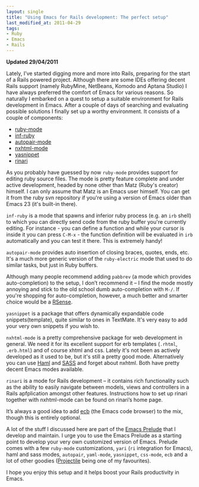 ```yaml
---
layout: single
title: "Using Emacs for Rails development: The perfect setup"
last_modified_at: 2011-04-29
tags:
- Ruby
- Emacs
- Rails
---
```


**Updated 29/04/2011**

Lately, I’ve started digging more and more into Rails, preparing for
the start of a Rails powered project. Although there are some IDEs
offering decent Rails support (namely RubyMine, NetBeans, Komodo and
Aptana Studio) I have always preferred the comfort of Emacs for
various reasons. So naturally I embarked on a quest to setup a
suitable environment for Rails development in Emacs. After a couple of
days of searching and evaluating possible solutions I finally set up a
worthy environment. It consists of a couple of components:

* [ruby-mode](http://svn.ruby-lang.org/cgi-bin/viewvc.cgi/trunk/misc/ruby-mode.el?view=log)
* [inf-ruby](http://svn.ruby-lang.org/cgi-bin/viewvc.cgi/trunk/misc/inf-ruby.el?view=log)
* [autopair-mode](http://code.google.com/p/autopair/)
* [nxhtml-mode](http://ourcomments.org/Emacs/nXhtml/doc/nxhtml.html)
* [yasnippet](http://code.google.com/p/yasnippet/)
* [rinari](http://rinari.rubyforge.org/)

As you probably have guessed by now `ruby-mode` provides support for
editing ruby source files. The mode is pretty feature complete and
under active development, headed by none other than Matz (Ruby's
creator) himself. I can only assume that Matz is an Emacs user
himself. You can get it from the ruby svn repository if you're using a
version of Emacs older than Emacs 23 (it's built-in there).

`inf-ruby` is a mode that spawns and inferior ruby process (e.g. an `irb` shell)
to which you can directly send code from the ruby buffer you're
currently editing. For instance - you can define a function and while
your cursor is inside it you can press `C-M-x` - the function definition
will be evaluated in `irb` automatically and you can test it there. This
is extremely handy!

`autopair-mode` provides auto insertion of closing braces, quotes,
ends, etc. It's a much more generic version of the `ruby-electric` mode
that used to do similar tasks, but just in Ruby buffers.

Although many people recommend adding `pabbrev` (a mode which
provides auto-completion) to the setup, I don’t recommend it – I find
the mode mostly annoying and stick to the old school dumb
auto-completion with `M-/`. If you're shopping for auto-completion,
however, a much better and smarter choice would be a
[RSense](http://cx4a.org/software/rsense/).

`yasnippet` is a package that offers dynamically expandable code
snippets(template), quite similar to ones in TextMate. It's very easy
to add your very own snippets if you wish to.

`nxhtml-mode` is a pretty comprehensive package for web development in
general. We need it for its excellent support for erb
templates (`.rhtml`, `.erb.html`) and of course xhtml and css. Lately it's
not been as actively developed as it used to be, but it's still a
pretty good mode. Alternatively you can use
[Haml](https://github.com/nex3/haml) and
[SASS](https://github.com/antonj/scss-mode) and forget about
nxhtml. Both have pretty decent Emacs modes available.

`rinari` is a mode for Rails development – it contains rich
functionality such as the ability to easily navigate between models,
views and controllers in a Rails apfplication amongst other
features. Instructions how to set up rinari together with nxhtml-mode
can be found on rinari’s home page.

It’s always a good idea to add [ecb](http://ecb.sourceforge.net/) (the Emacs code browser) to the mix,
though this is entirely optional.

A lot of the stuff I discussed here are part of the
[Emacs Prelude](https://github.com/bbatsov/prelude) that I
develop and maintain. I urge you to use the Emacs Prelude as a starting point to
develop your very own customized version of Emacs. Prelude comes with a
few `ruby-mode` customizations, `yari` (`ri` integration for Emacs), haml and
sass modes, `autopair`, `yaml-mode`, `yasnippet`, `css-mode`, `ecb` and a lot of
other goodies ([Projectile](https://github.com/bbatsov/projectile) being one of my favourites).

I hope you enjoy this setup and it helps boost your Rails productivity in Emacs.

